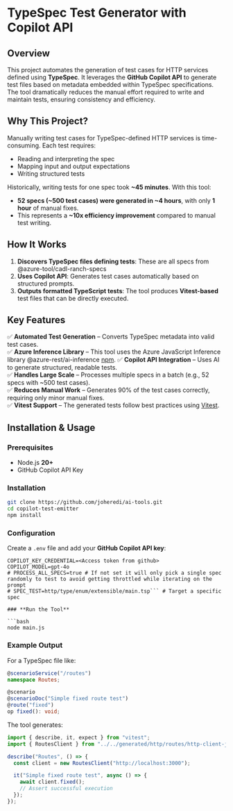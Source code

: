# **TypeSpec Test Generator with Copilot API**

## **Overview**

This project automates the generation of test cases for HTTP services defined using **TypeSpec**. It leverages the **GitHub Copilot API** to generate test files based on metadata embedded within TypeSpec specifications. The tool dramatically reduces the manual effort required to write and maintain tests, ensuring consistency and efficiency.

## **Why This Project?**

Manually writing test cases for TypeSpec-defined HTTP services is time-consuming. Each test requires:

- Reading and interpreting the spec
- Mapping input and output expectations
- Writing structured tests

Historically, writing tests for one spec took **~45 minutes**. With this tool:

- **52 specs (~500 test cases) were generated in ~4 hours**, with only **1 hour** of manual fixes.
- This represents a **~10x efficiency improvement** compared to manual test writing.

## **How It Works**

1. **Discovers TypeSpec files defining tests**: These are all specs from @azure-tool/cadl-ranch-specs
2. **Uses Copilot API**: Generates test cases automatically based on structured prompts.
3. **Outputs formatted TypeScript tests**: The tool produces **Vitest-based** test files that can be directly executed.

## **Key Features**

✅ **Automated Test Generation** – Converts TypeSpec metadata into valid test cases.  
✅ **Azure Inference Library** – This tool uses the Azure JavaScript Inference library @azure-rest/ai-inference [npm](https://npmjs.org/@azure-rest/ai-inference).
✅ **Copilot API Integration** – Uses AI to generate structured, readable tests.  
✅ **Handles Large Scale** – Processes multiple specs in a batch (e.g., 52 specs with ~500 test cases).  
✅ **Reduces Manual Work** – Generates 90% of the test cases correctly, requiring only minor manual fixes.  
✅ **Vitest Support** – The generated tests follow best practices using [Vitest](https://vitest.dev/).

## **Installation & Usage**

### **Prerequisites**

- Node.js **20+**
- GitHub Copilot API Key

### **Installation**

```bash
git clone https://github.com/joheredi/ai-tools.git
cd copilot-test-emitter
npm install
```

### **Configuration**

Create a `.env` file and add your **GitHub Copilot API key**:

````env
COPILOT_KEY_CREDENTIAL=<Access token from github>
COPILOT_MODEL=gpt-4o
# PROCESS_ALL_SPECS=true # If not set it will only pick a single spec randomly to test to avoid getting throttled while iterating on the prompt
# SPEC_TEST=http/type/enum/extensible/main.tsp``` # Target a specific spec

### **Run the Tool**

```bash
node main.js
````

### **Example Output**

For a TypeSpec file like:

```typescript
@scenarioService("/routes")
namespace Routes;

@scenario
@scenarioDoc("Simple fixed route test")
@route("fixed")
op fixed(): void;
```

The tool generates:

```typescript
import { describe, it, expect } from "vitest";
import { RoutesClient } from "../../generated/http/routes/http-client-javascript/src/index.js";

describe("Routes", () => {
  const client = new RoutesClient("http://localhost:3000");

  it("Simple fixed route test", async () => {
    await client.fixed();
    // Assert successful execution
  });
});
```
